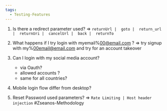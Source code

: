 ```yaml
---
tags:
  - Testing-Features
---
```

1. Is there a redirect parameter used? => `returnUrl |  goto |  return_url |  returnUri |  cancelUrl |  back |  returnTo`
2. What happens if I try login with myemail%00@email.com ? => try signup with my%00email@email.com and try for an account takeover
3. Can I login with my social media account?
    - via Oauth?
    - allowed accounts ?
    - same for all countries?
4. Mobile login flow differ from desktop?
    
5. Reset Password used parameters? => `Rate Limiting | Host header injection`
#Zseanos-Methodology